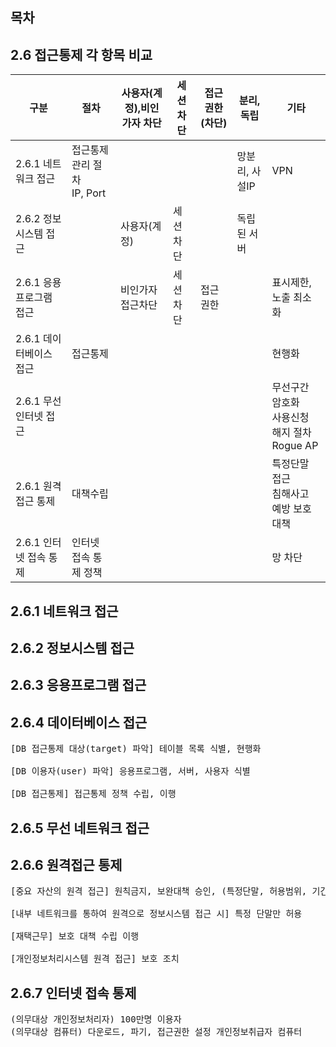 ## 목차

## 2.6 접근통제 각 항목 비교

|구분| 절차 | 사용자(계정),비인가자 차단| 세션 차단 | 접근권한(차단) | 분리, 독립 | 기타 |
|--|--|--|--|--|--|--|
|2.6.1 네트워크 접근    | 접근통제 관리 절차 <br> IP, Port | | | | 망분리, 사설IP|  VPN|  
|2.6.2 정보시스템 접근   |                                | 사용자(계정) | 세션 차단| |독립된 서버 | | 
|2.6.1 응용프로그램 접근 |                                | 비인가자 접근차단| 세션 차단 | 접근권한 | | 표시제한, 노출 최소화 | 
|2.6.1 데이터베이스 접근 | 접근통제 | | | | |현행화 | 
|2.6.1 무선인터넷 접근   | | | | | | 무선구간 암호화 <br> 사용신청 해지 절차 <br> Rogue AP| 
|2.6.1 원격접근 통제     | 대책수립| | | | | 특정단말 접근 <br> 침해사고 예방 보호대책| 
|2.6.1 인터넷 접속 통제  | 인터넷 접속 통제 정책| | | | | 망 차단 | 

## 2.6.1 네트워크 접근

## 2.6.2 정보시스템 접근

## 2.6.3 응용프로그램 접근

## 2.6.4 데이터베이스 접근

<pre>
[DB 접근통제 대상(target) 파악] 테이블 목록 식별, 현행화 <br> 
[DB 이용자(user) 파악] 응용프로그램, 서버, 사용자 식별 <br>
[DB 접근통제] 접근통제 정책 수립, 이행
</pre>



## 2.6.5 무선 네트워크 접근

## 2.6.6 원격접근 통제

<pre>
[중요 자산의 원격 접근] 원칙금지, 보완대책 승인, (특정단말, 허용범위, 기간한정) <br>
[내부 네트워크를 통하여 원격으로 정보시스템 접근 시] 특정 단말만 허용 <br>
[재택근무] 보호 대책 수립 이행<br>
[개인정보처리시스템 원격 접근] 보호 조치
</pre>

## 2.6.7 인터넷 접속 통제

<pre>
(의무대상 개인정보처리자) 100만명 이용자
(의무대상 컴퓨터) 다운로드, 파기, 접근권한 설정 개인정보취급자 컴퓨터
</pre>